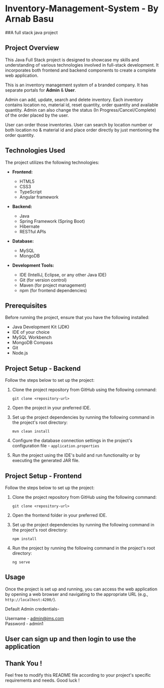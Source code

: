 # **Inventory-Management-System - By Arnab Basu**
##A full stack java project


## Project Overview

This Java Full Stack project is designed to showcase my skills and understanding of various technologies involved in full-stack development. It incorporates both frontend and backend components to create a complete web application.

This is an inventory management system of a branded company. It has separate portals for **Admin** & **User**.

Admin can add, update, search and delete inventory. Each inventory contains location no, material id, reset quantity, order quantity and available quantity. Admin can also change the status (In Progress/Cancel/Complete) of the order placed by the user.

User can order those inventories. User can search by location number or both location no & material id and place order directly by just mentioning the order quantity.

## Technologies Used

The project utilizes the following technologies:

- **Frontend:**
  - HTML5
  - CSS3
  - TypeScript
  - Angular framework
  
- **Backend:**
  - Java
  - Spring Framework (Spring Boot)
  - Hibernate 
  - RESTful APIs

- **Database:**
  - MySQL
  - MongoDB 
  
- **Development Tools:**
  - IDE (IntelliJ, Eclipse, or any other Java IDE)
  - Git (for version control)
  - Maven (for project management)
  - npm (for frontend dependencies)

## Prerequisites

Before running the project, ensure that you have the following installed:

- Java Development Kit (JDK)
- IDE of your choice
- MySQL Workbench
- MongoDB Compass
- Git
- Node.js 

## Project Setup - Backend

Follow the steps below to set up the project:

1. Clone the project repository from GitHub using the following command:
   ```
   git clone <repository-url>
   ```

2. Open the project in your preferred IDE.

3. Set up the project dependencies by running the following command in the project's root directory:
   ```
   mvn clean install
   ```

4. Configure the database connection settings in the project's configuration file - `application.properties`

5. Run the project using the IDE's build and run functionality or by executing the generated JAR file.


## Project Setup - Frontend

Follow the steps below to set up the project:

1. Clone the project repository from GitHub using the following command:
   ```
   git clone <repository-url>
   ```

2. Open the frontend folder in your preferred IDE.

3. Set up the project dependencies by running the following command in the project's root directory:
   ```
   npm install
   ```

4. Run the project by running the following command in the project's root directory:
   ```
   ng serve 
   ```

## Usage

Once the project is set up and running, you can access the web application by opening a web browser and navigating to the appropriate URL (e.g., `http://localhost:4200/`).

Default Admin credentials-

Username - admin@ims.com   
Password - admin1
                                                                                                              
User can sign up and then login to use the application
---

## Thank You !

Feel free to modify this README file according to your project's specific requirements and needs. Good luck !
